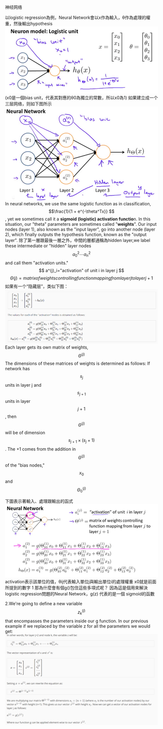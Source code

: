 神经网络

以logistic regression為例，Neural Network會以x作為輸入，θ作為處理的權重，然後輸出hypothesis
![](/机器学习/images/27.png)
(x0是一個bias unit，代表其對應的θ0為獨立的常數，所以x0為1)
如果建立成一个三层网络，则如下图所示
![](/机器学习/images/28.png)
 In neural networks, we use the same logistic function as in classification,$$\frac{1}{1 + e^{-\theta^Tx}} $$, yet we sometimes call it a **sigmoid (logistic) activation functio**n. In this situation, our "theta" parameters are sometimes called "**weights**".
Our input nodes (layer 1), also known as the "input layer", go into another node (layer 2), which finally outputs the hypothesis function, known as the "output layer".
除了第一層跟最後一層之外，中間的層都通稱為hidden layer,we label these intermediate or "hidden" layer nodes $$a^2_0 \cdots a^2_n $$ and call them "activation units."
$$
a^(j)_i="activation" of unit i in layer j
$$
$$
Θ(j)=matrix of weights controlling function mapping from layer j to layer j+1
$$
如果有一个“隐藏层”，类似下图：
![](/机器学习/images/30.png)
Each layer gets its own matrix of weights, $$\Theta^{(j)}$$
The dimensions of these matrices of weights is determined as follows:
If network has $$s_j$$ units in layer j and $$s_{j+1}$$ units in layer $$j+1$$, then $$\Theta^{(j)}$$ will be of dimension $$s_{j+1} \times (s_j + 1)$$.
The +1 comes from the addition in $$\Theta^{(j)}$$ of the "bias nodes," $$x_0$$ and $$\Theta_0^{(j)}$$

下圖表示著輸入、處理跟輸出的函式
![](/机器学习/images/29.png)
activation表示該單位的值，θij代表輸入單位j與輸出單位i的處理權重
x0就是前面所提到的數字 1
那為什麼會有個g()包住這些多項式呢？
因為這是個用來解決 logistic regression問題的Neural Network，g(z) 代表的是一個 sigmoid的函數

2.We're going to define a new variable $$z_k^{(j)}$$ that encompasses the parameters inside our g function. In our previous example if we replaced by the variable z for all the parameters we would get:
![](/机器学习/images/31.png)